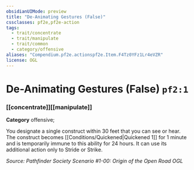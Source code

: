 ```yaml
---
obsidianUIMode: preview
title: "De-Animating Gestures (False)"
cssclasses: pf2e,pf2e-action
tags:
  - trait/concentrate
  - trait/manipulate
  - trait/common
  - category/offensive
aliases: "Compendium.pf2e.actionspf2e.Item.F4Tz0YFz1Lr4eVZR"
license: OGL
---
```

# De-Animating Gestures (False) `pf2:1`

### [[concentrate]][[manipulate]]

**Category** offensive; 




You designate a single construct within 30 feet that you can see or hear. The construct becomes [[Conditions/Quickened|Quickened 1]] for 1 minute and is temporarily immune to this ability for 24 hours. It can use its additional action only to Stride or Strike.

*Source: Pathfinder Society Scenario #1-00: Origin of the Open Road*
*OGL*